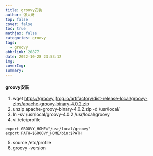 ```yaml
---
title: groovy安装
author: 张大哥
top: false
cover: false
toc: true
mathjax: false
categories: groovy
tags:
  - groovy
abbrlink: 20877
date: 2022-10-28 23:53:12
img:
coverImg:
summary:
---
```


#### groovy安装

1. wget https://groovy.jfrog.io/artifactory/dist-release-local/groovy-zips/apache-groovy-binary-4.0.2.zip
2. unzip apache-groovy-binary-4.0.2.zip -d /usr/local/
3. ln -sv /usr/local/groovy-4.0.2 /usr/local/groovy
4. vi /etc/profile
```
export GROOVY_HOME="/usr/local/groovy"
export PATH=$GROOVY_HOME/bin:$PATH
```
5. source /etc/profile
6. groovy -version